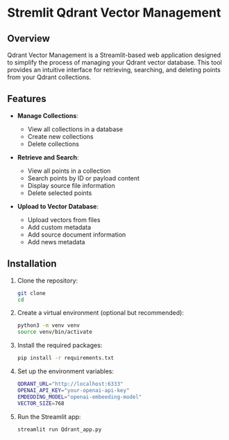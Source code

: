 # Stremlit Qdrant Vector Management

## Overview

Qdrant Vector Management is a Streamlit-based web application designed to simplify the process of managing your Qdrant vector database. This tool provides an intuitive interface for retrieving, searching, and deleting points from your Qdrant collections.


## Features

- **Manage Collections**:
  - View all collections in a database
  - Create new collections
  - Delete collections

- **Retrieve and Search**:
  - View all points in a collection
  - Search points by ID or payload content
  - Display source file information
  - Delete selected points

- **Upload to Vector Database**:
    - Upload vectors from files
    - Add custom metadata
    - Add source document information
    - Add news metadata

## Installation

1. Clone the repository:
    
    ```bash
    git clone
    cd 
    ```
2. Create a virtual environment (optional but recommended):
    
    ```bash
    python3 -m venv venv
    source venv/bin/activate
    ```
3. Install the required packages:
    
    ```bash
    pip install -r requirements.txt
    ```
4. Set up the environment variables:
    
    ```bash
    QDRANT_URL="http://localhost:6333"
    OPENAI_API_KEY="your-openai-api-key"
    EMDEDDING_MODEL="openai-embeeding-model"
    VECTOR_SIZE=768
    ```
5. Run the Streamlit app:
    
    ```bash
    streamlit run Qdrant_app.py
    ```